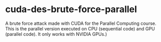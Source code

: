 # cuda-des-brute-force-parallel
A brute force attack made with CUDA for the Parallel Computing course. This is the parallel version executed on CPU (sequential code) and GPU (parallel code). It only works with NVIDIA GPUs.)
